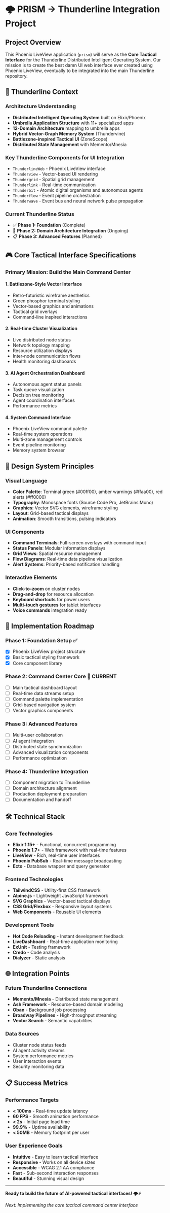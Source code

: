 # 🌩️ PRISM → Thunderline Integration Project

## Project Overview

This Phoenix LiveView application (`prism`) will serve as the **Core Tactical Interface** for the Thunderline Distributed Intelligent Operating System. Our mission is to create the best damn UI web interface ever created using Phoenix LiveView, eventually to be integrated into the main Thunderline repository.

## 🎯 Thunderline Context

### Architecture Understanding
- **Distributed Intelligent Operating System** built on Elixir/Phoenix
- **Umbrella Application Structure** with 11+ specialized apps
- **12-Domain Architecture** mapping to umbrella apps
- **Hybrid Vector-Graph Memory System** (Thundervine)
- **Battlezone-inspired Tactical UI** (ZoneScope)
- **Distributed State Management** with Memento/Mnesia

### Key Thunderline Components for UI Integration
- `ThunderlineWeb` - Phoenix LiveView interface 
- `Thunderview` - Vector-based UI rendering
- `Thundergrid` - Spatial grid management
- `Thunderlink` - Real-time communication
- `Thunderbit` - Atomic digital organisms and autonomous agents
- `Thunderflow` - Event pipeline orchestration
- `Thunderwave` - Event bus and neural network pulse propagation

### Current Thunderline Status
- ✅ **Phase 1: Foundation** (Complete)
- 🚧 **Phase 2: Domain Architecture Integration** (Ongoing)
- 📋 **Phase 3: Advanced Features** (Planned)

## 🎮 Core Tactical Interface Specifications

### Primary Mission: Build the Main Command Center

#### 1. **Battlezone-Style Vector Interface**
- Retro-futuristic wireframe aesthetics
- Green phosphor terminal styling
- Vector-based graphics and animations
- Tactical grid overlays
- Command-line inspired interactions

#### 2. **Real-time Cluster Visualization**
- Live distributed node status
- Network topology mapping
- Resource utilization displays
- Inter-node communication flows
- Health monitoring dashboards

#### 3. **AI Agent Orchestration Dashboard**
- Autonomous agent status panels
- Task queue visualization
- Decision tree monitoring
- Agent coordination interfaces
- Performance metrics

#### 4. **System Command Interface**
- Phoenix LiveView command palette
- Real-time system operations
- Multi-zone management controls
- Event pipeline monitoring
- Memory system browser

## 🎨 Design System Principles

### Visual Language
- **Color Palette**: Terminal green (#00ff00), amber warnings (#ffaa00), red alerts (#ff0000)
- **Typography**: Monospace fonts (Source Code Pro, JetBrains Mono)
- **Graphics**: Vector SVG elements, wireframe styling
- **Layout**: Grid-based tactical displays
- **Animation**: Smooth transitions, pulsing indicators

### UI Components
- **Command Terminals**: Full-screen overlays with command input
- **Status Panels**: Modular information displays
- **Grid Views**: Spatial resource management
- **Flow Diagrams**: Real-time data pipeline visualization
- **Alert Systems**: Priority-based notification handling

### Interactive Elements
- **Click-to-zoom** on cluster nodes
- **Drag-and-drop** for resource allocation
- **Keyboard shortcuts** for power users
- **Multi-touch gestures** for tablet interfaces
- **Voice commands** integration ready

## 🚀 Implementation Roadmap

### Phase 1: Foundation Setup ✅
- [x] Phoenix LiveView project structure
- [x] Basic tactical styling framework
- [x] Core component library

### Phase 2: Command Center Core 🎯 **CURRENT**
- [ ] Main tactical dashboard layout
- [ ] Real-time data streams setup
- [ ] Command palette implementation
- [ ] Grid-based navigation system
- [ ] Vector graphics components

### Phase 3: Advanced Features
- [ ] Multi-user collaboration
- [ ] AI agent integration
- [ ] Distributed state synchronization
- [ ] Advanced visualization components
- [ ] Performance optimization

### Phase 4: Thunderline Integration
- [ ] Component migration to Thunderline
- [ ] Domain architecture alignment
- [ ] Production deployment preparation
- [ ] Documentation and handoff

## 🛠️ Technical Stack

### Core Technologies
- **Elixir 1.15+** - Functional, concurrent programming
- **Phoenix 1.7+** - Web framework with real-time features
- **LiveView** - Rich, real-time user interfaces
- **Phoenix PubSub** - Real-time message broadcasting
- **Ecto** - Database wrapper and query generator

### Frontend Technologies
- **TailwindCSS** - Utility-first CSS framework
- **Alpine.js** - Lightweight JavaScript framework
- **SVG Graphics** - Vector-based tactical displays
- **CSS Grid/Flexbox** - Responsive layout systems
- **Web Components** - Reusable UI elements

### Development Tools
- **Hot Code Reloading** - Instant development feedback
- **LiveDashboard** - Real-time application monitoring
- **ExUnit** - Testing framework
- **Credo** - Code analysis
- **Dialyzer** - Static analysis

## 🌐 Integration Points

### Future Thunderline Connections
- **Memento/Mnesia** - Distributed state management
- **Ash Framework** - Resource-based domain modeling
- **Oban** - Background job processing
- **Broadway Pipelines** - High-throughput streaming
- **Vector Search** - Semantic capabilities

### Data Sources
- Cluster node status feeds
- AI agent activity streams
- System performance metrics
- User interaction events
- Security monitoring data

## 📋 Success Metrics

### Performance Targets
- **< 100ms** - Real-time update latency
- **60 FPS** - Smooth animation performance
- **< 2s** - Initial page load time
- **99.9%** - Uptime availability
- **< 50MB** - Memory footprint per user

### User Experience Goals
- **Intuitive** - Easy to learn tactical interface
- **Responsive** - Works on all device sizes
- **Accessible** - WCAG 2.1 AA compliance
- **Fast** - Sub-second interaction responses
- **Beautiful** - Stunning visual design

---

**Ready to build the future of AI-powered tactical interfaces! 🌩️⚡**

*Next: Implementing the core tactical command center interface*
